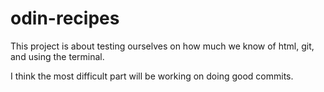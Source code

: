 # odin-recipes
This project is about testing ourselves on how much we know of html, git,
and using the terminal.

I think the most difficult part will be working on doing good commits.


